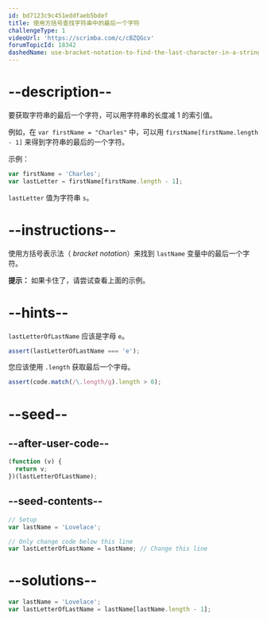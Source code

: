 ```yaml
---
id: bd7123c9c451eddfaeb5bdef
title: 使用方括号查找字符串中的最后一个字符
challengeType: 1
videoUrl: 'https://scrimba.com/c/cBZQGcv'
forumTopicId: 18342
dashedName: use-bracket-notation-to-find-the-last-character-in-a-string
---
```


# --description--

要获取字符串的最后一个字符，可以用字符串的长度减 1 的索引值。

例如，在 `var firstName = "Charles"` 中，可以用 `firstName[firstName.length - 1]` 来得到字符串的最后的一个字符。

示例：

```js
var firstName = 'Charles';
var lastLetter = firstName[firstName.length - 1];
```

`lastLetter` 值为字符串 `s`。

# --instructions--

使用方括号表示法（ <dfn>bracket notation</dfn>）来找到 `lastName` 变量中的最后一个字符。

**提示：** 如果卡住了，请尝试查看上面的示例。

# --hints--

`lastLetterOfLastName` 应该是字母 `e`。

```js
assert(lastLetterOfLastName === 'e');
```

您应该使用 `.length` 获取最后一个字母。

```js
assert(code.match(/\.length/g).length > 0);
```

# --seed--

## --after-user-code--

```js
(function (v) {
  return v;
})(lastLetterOfLastName);
```

## --seed-contents--

```js
// Setup
var lastName = 'Lovelace';

// Only change code below this line
var lastLetterOfLastName = lastName; // Change this line
```

# --solutions--

```js
var lastName = 'Lovelace';
var lastLetterOfLastName = lastName[lastName.length - 1];
```
